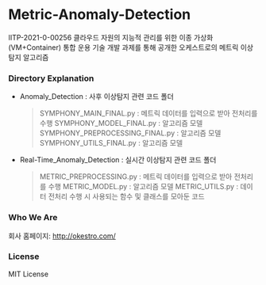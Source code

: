 # Metric-Anomaly-Detection

IITP-2021-0-00256 클라우드 자원의 지능적 관리를 위한 이종 가상화(VM+Container) 통합 운용 기술 개발 과제를 통해 공개한 오케스트로의 메트릭 이상탐지 알고리즘

### Directory Explanation
* Anomaly_Detection : 사후 이상탐지 관련 코드 폴더
  > SYMPHONY_MAIN_FINAL.py : 메트릭 데이터를 입력으로 받아 전처리를 수행
  > SYMPHONY_MODEL_FINAL.py : 알고리즘 모델
  > SYMPHONY_PREPROCESSING_FINAL.py : 알고리즘 모델
  > SYMPHONY_UTILS_FINAL.py : 알고리즘 모델
  

  
* Real-Time_Anomaly_Detection : 실시간 이상탐지 관련 코드 폴더
  > METRIC_PREPROCESSING.py : 메트릭 데이터를 입력으로 받아 전처리를 수행
  > METRIC_MODEL.py : 알고리즘 모델
  > METRIC_UTILS.py : 데이터 전처리 수행 시 사용되는 함수 및 클래스를 모아둔 코드


### Who We Are
회사 홈페이지:
http://okestro.com/

### License
MIT License
